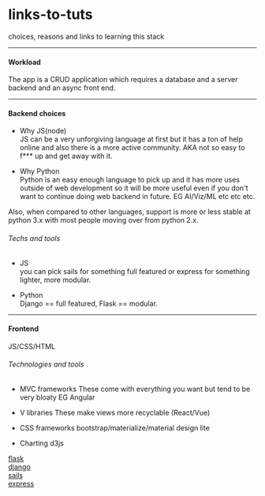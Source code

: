 # links-to-tuts
choices, reasons and links to learning this stack

---

#### Workload 
The app is a CRUD application which requires a database and a server backend and an async front end.

---
#### Backend choices

* Why JS(node)  
JS can be a very unforgiving language at first but it has a ton of help online and also there is a more active community. AKA not so easy to f*** up and get away with it. 

* Why Python  
Python is an easy enough language to pick up and it has more uses outside of web development so it will be more useful even if you don't want to continue doing web backend in future. EG AI/Viz/ML etc etc etc.

Also, when compared to other languages, support is more or less stable at python 3.x with most people moving over from python 2.x. 

###### Techs and tools
* JS  
you can pick sails for something full featured or express for something lighter, more modular.

* Python  
Django == full featured, Flask == modular.

---

#### Frontend 
JS/CSS/HTML

###### Technologies and tools
* MVC frameworks
These come with everything you want but tend to be very bloaty
EG Angular

* V libraries
These make views more recyclable (React/Vue)

* CSS frameworks
bootstrap/materialize/material design lite

* Charting
d3js

[flask](https://blog.miguelgrinberg.com/post/the-flask-mega-tutorial-part-i-hello-world)  
[django](https://tutorial.djangogirls.org/en/)  
[sails](https://scotch.io/tutorials/build-a-sailsjs-app-from-api-to-authentication)  
[express](https://developer.mozilla.org/en-US/docs/Learn/Server-side/Express_Nodejs)
 

